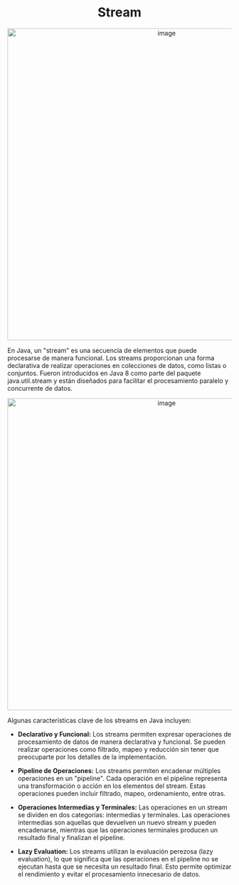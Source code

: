 <h1 align="center">Stream</h1>

<p align="center"><img width="700" alt="image" src="https://github.com/CCrisstian/JAVA_Api_STREAM/assets/111469216/026dd3ca-6227-4d08-adce-67e7c8f2fbaf"></p>

<p>En Java, un "stream" es una secuencia de elementos que puede procesarse de manera funcional. Los streams proporcionan una forma declarativa de realizar operaciones en colecciones de datos, como listas o conjuntos. Fueron introducidos en Java 8 como parte del paquete java.util.stream y están diseñados para facilitar el procesamiento paralelo y concurrente de datos.</p>

<p align="center"><img width="700" alt="image" src="https://github.com/CCrisstian/JAVA_Api_STREAM/assets/111469216/b27a8ec2-45dd-4ccf-979b-82ff9a6e23f0"></p>

<p>Algunas características clave de los streams en Java incluyen:</p>

-  <b>Declarativo y Funcional:</b> Los streams permiten expresar operaciones de procesamiento de datos de manera declarativa y funcional. Se pueden realizar operaciones como filtrado, mapeo y reducción sin tener que preocuparte por los detalles de la implementación.

-  <b>Pipeline de Operaciones:</b> Los streams permiten encadenar múltiples operaciones en un "pipeline". Cada operación en el pipeline representa una transformación o acción en los elementos del stream. Estas operaciones pueden incluir filtrado, mapeo, ordenamiento, entre otras.

-  <b>Operaciones Intermedias y Terminales:</b> Las operaciones en un stream se dividen en dos categorías: intermedias y terminales. Las operaciones intermedias son aquellas que devuelven un nuevo stream y pueden encadenarse, mientras que las operaciones terminales producen un resultado final y finalizan el pipeline.

-  <b>Lazy Evaluation:</b> Los streams utilizan la evaluación perezosa (lazy evaluation), lo que significa que las operaciones en el pipeline no se ejecutan hasta que se necesita un resultado final. Esto permite optimizar el rendimiento y evitar el procesamiento innecesario de datos.
